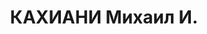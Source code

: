 ---
title: КАХИАНИ Михаил И.
description: (1896–12.1937) — партийный деятель. Родился в Батуми. Окончил Московский
  коммерческий институт. Член РСДРП(б) с 1917 г. В 1917–1918 гг. секретарь Замоскворецкого
  рабочего комитета (Москва), член Батумского комитета РСДРП(б). В 1918–1920 гг. член
  Президиума Замоскворецкого райкома РКП(б), член Исполкома Замоскворецкого райсовета
  (Москва), затем в РККА. В 1920–1921 гг. член Бакинского комитета КП(б) Азербайджана,
  ответственный секретарь Тифлисского комитета КП(б) Грузии. В 1923–1924 гг. секретарь
  ЦК КП(б) Грузии. В 1924–1930 гг. ответственный — 1-й секретарь ЦК КП(б) Грузии.
  В 1930–1931 гг. 2-й секретарь Средне-Азиатского бюро ЦК ВКП(б). В 1930–1934 гг.
  кандидат в члены ЦК ВКП(б). В 1931–1933 гг. секретарь Казакского крайкома ВКП(б).
  В 1933–1934 гг. член редколлегии газеты «Правда». В 1934–1937 гг. член Комиссии
  партийного контроля при ЦК ВКП(б) и уполномоченный Комиссии партийного контроля
  при ЦК ВКП(б) по Северо-Кавказскому краю. Арестован в июле 1937 г. Расстрелян.
---